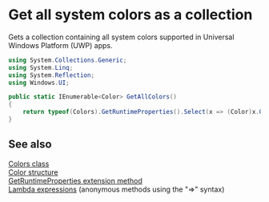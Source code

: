 # Get all system colors as a collection

Gets a collection containing all system colors supported in Universal Windows Platform (UWP) apps.

```C#
using System.Collections.Generic;
using System.Linq;
using System.Reflection;
using Windows.UI;

public static IEnumerable<Color> GetAllColors()
{
    return typeof(Colors).GetRuntimeProperties().Select(x => (Color)x.GetValue(null));
}
```

## See also

[Colors class](https://msdn.microsoft.com/library/windows/apps/windows.ui.colors.aspx)  
[Color structure](https://msdn.microsoft.com/library/windows/apps/windows.ui.color.aspx)  
[GetRuntimeProperties extension method](https://msdn.microsoft.com/library/system.reflection.runtimereflectionextensions.getruntimeproperties.aspx)  
[Lambda expressions](https://msdn.microsoft.com/library/bb397687.aspx) (anonymous methods using the "=>" syntax)  
